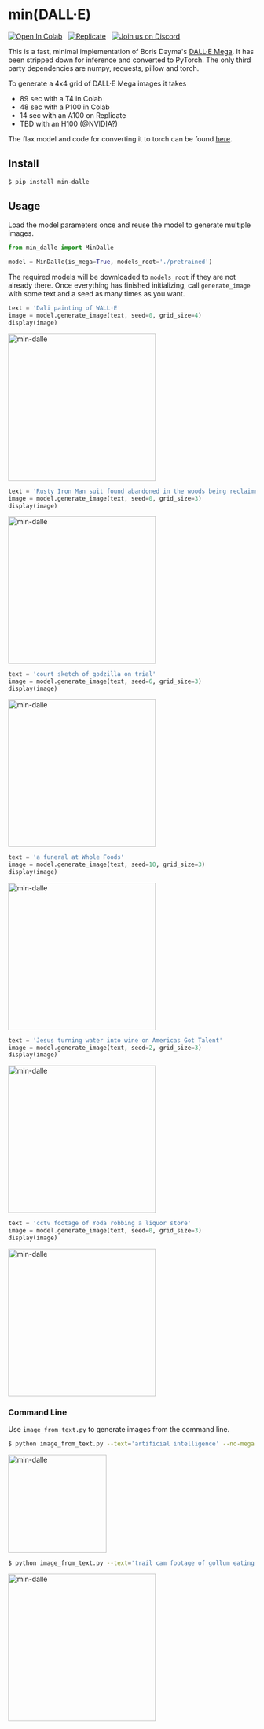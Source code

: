# min(DALL·E)

[![Open In Colab](https://colab.research.google.com/assets/colab-badge.svg)](https://colab.research.google.com/github/kuprel/min-dalle/blob/main/min_dalle.ipynb)
&nbsp;
[![Replicate](https://replicate.com/kuprel/min-dalle/badge)](https://replicate.com/kuprel/min-dalle)
&nbsp;
[![Join us on Discord](https://img.shields.io/discord/823813159592001537?color=5865F2&logo=discord&logoColor=white)](https://discord.gg/xBPBXfcFHd)

This is a fast, minimal implementation of Boris Dayma's [DALL·E Mega](https://github.com/borisdayma/dalle-mini).  It has been stripped down for inference and converted to PyTorch.  The only third party dependencies are numpy, requests, pillow and torch.

To generate a 4x4 grid of DALL·E Mega images it takes
- 89 sec with a T4 in Colab
- 48 sec with a P100 in Colab
- 14 sec with an A100 on Replicate
- TBD with an H100 (@NVIDIA?)

The flax model and code for converting it to torch can be found [here](https://github.com/kuprel/min-dalle-flax).

## Install

```bash
$ pip install min-dalle
```  

## Usage

Load the model parameters once and reuse the model to generate multiple images.

```python
from min_dalle import MinDalle

model = MinDalle(is_mega=True, models_root='./pretrained')
```

The required models will be downloaded to `models_root` if they are not already there.  Once everything has finished initializing, call `generate_image` with some text and a seed as many times as you want.

```python
text = 'Dali painting of WALL·E'
image = model.generate_image(text, seed=0, grid_size=4)
display(image)
```
<img src="https://github.com/kuprel/min-dalle/raw/main/examples/dali_walle.jpg" alt="min-dalle" width="300"/>

```python
text = 'Rusty Iron Man suit found abandoned in the woods being reclaimed by nature'
image = model.generate_image(text, seed=0, grid_size=3)
display(image)
```
<img src="https://github.com/kuprel/min-dalle/raw/main/examples/ironman.jpg" alt="min-dalle" width="300"/>

```python
text = 'court sketch of godzilla on trial'
image = model.generate_image(text, seed=6, grid_size=3)
display(image)
```
<img src="https://github.com/kuprel/min-dalle/raw/main/examples/godzilla_trial.jpg" alt="min-dalle" width="300"/>

```python
text = 'a funeral at Whole Foods'
image = model.generate_image(text, seed=10, grid_size=3)
display(image)
```
<img src="https://github.com/kuprel/min-dalle/raw/main/examples/funeral.jpg" alt="min-dalle" width="300"/>

```python
text = 'Jesus turning water into wine on Americas Got Talent'
image = model.generate_image(text, seed=2, grid_size=3)
display(image)
```
<img src="https://github.com/kuprel/min-dalle/raw/main/examples/jesus.jpg" alt="min-dalle" width="300"/>

```python
text = 'cctv footage of Yoda robbing a liquor store'
image = model.generate_image(text, seed=0, grid_size=3)
display(image)
```
<img src="https://github.com/kuprel/min-dalle/raw/main/examples/yoda.jpg" alt="min-dalle" width="300"/>


### Command Line

Use `image_from_text.py` to generate images from the command line.

```bash
$ python image_from_text.py --text='artificial intelligence' --no-mega --seed=7
```
<img src="https://github.com/kuprel/min-dalle/raw/main/examples/artificial_intelligence.jpg" alt="min-dalle" width="200"/>

```bash
$ python image_from_text.py --text='trail cam footage of gollum eating watermelon' --mega --seed=1 --grid-size=3
```
<img src="https://github.com/kuprel/min-dalle/raw/main/examples/gollum_trailcam.jpg" alt="min-dalle" width="300"/>
